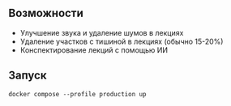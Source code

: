 ## Возможности

- Улучшение звука и удаление шумов в лекциях
- Удаление участков с тишиной в лекциях (обычно 15-20%)
- Конспектирование лекций с помощью ИИ


## Запуск

```shell
docker compose --profile production up
```